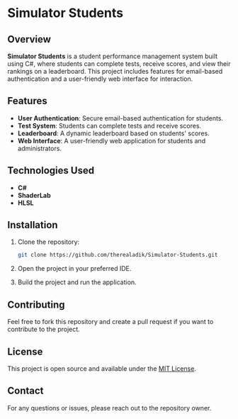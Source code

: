# Simulator Students

## Overview

**Simulator Students** is a student performance management system built using C#, where students can complete tests, receive scores, and view their rankings on a leaderboard. This project includes features for email-based authentication and a user-friendly web interface for interaction.

## Features

- **User Authentication**: Secure email-based authentication for students.
- **Test System**: Students can complete tests and receive scores.
- **Leaderboard**: A dynamic leaderboard based on students' scores.
- **Web Interface**: A user-friendly web application for students and administrators.
  
## Technologies Used

- **C#**
- **ShaderLab** 
- **HLSL**

## Installation

1. Clone the repository:
    ```bash
    git clone https://github.com/therealadik/Simulator-Students.git
    ```
2. Open the project in your preferred IDE.

3. Build the project and run the application.

## Contributing

Feel free to fork this repository and create a pull request if you want to contribute to the project.

## License

This project is open source and available under the [MIT License](LICENSE).

## Contact

For any questions or issues, please reach out to the repository owner.
